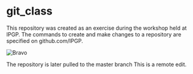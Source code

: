 # git_class

This repository was created as an exercise during the workshop held at IPGP.  The commands to create and make changes to a repository are specified on github.com/IPGP.

![Bravo](http://ep.imgci.com/PICTURES/CMS/49600/49691.jpg)

The repository is later pulled to the master branch
This is a remote edit.
